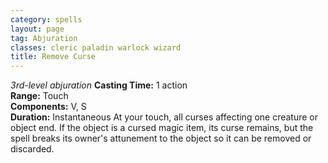 ```yaml
---
category: spells
layout: page
tag: Abjuration
classes: cleric paladin warlock wizard
title: Remove Curse
---
```


_3rd-level abjuration_ **Casting Time:** 1 action    
**Range:** Touch    
**Components:** V, S    
**Duration:** Instantaneous At your touch, all curses affecting one creature or object end. If the object is a cursed magic item, its curse remains, but the spell breaks its owner's attunement to the object so it can be removed or discarded. 